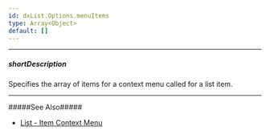 ```yaml
---
id: dxList.Options.menuItems
type: Array<Object>
default: []
---
```

---
##### shortDescription
Specifies the array of items for a context menu called for a list item.

---
#####See Also#####
- [List - Item Context Menu](/concepts/05%20UI%20Components/List/40%20Item%20Context%20Menu.md '/Documentation/Guide/UI_Components/List/Item_Context_Menu/')